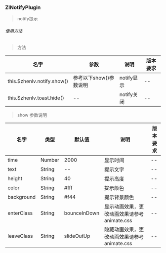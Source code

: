 
### ZlNotifyPlugin
> notify提示
###### 使用方法

> 方法

| 名字                       | 参数                   | 说明       | 版本要求 |
| -------------------------- | ---------------------- | ---------- | -------- |
| this.$zhenlv.notify.show() | 参考以下show()参数说明 | notify显示 | --       |
| this.$zhenlv.toast.hide()  | --                     | notify关闭 | --       |

> show 参数说明

| 名字       | 类型   | 默认值       | 说明                                        | 版本要求 |
| ---------- | ------ | ------------ | ------------------------------------------- | -------- |
| time       | Number | 2000         | 显示时间                                    | --       |
| text       | String | --           | 提示文字                                    | --       |
| height     | String | 40           | 提示高度                                    | --       |
| color      | String | #fff         | 提示颜色                                    | --       |
| background | String | #f44         | 提示背景颜色                                | --       |
| enterClass | String | bounceInDown | 显示动画效果，更改动画效果请参考animate.css | --       |
| leaveClass | String | slideOutUp   | 隐藏动画效果，更改动画效果请参考animate.css | --       |
